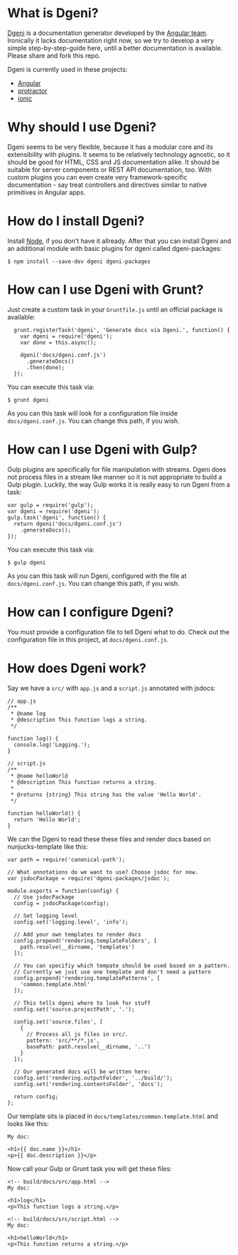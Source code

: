 # What is Dgeni?

[Dgeni](https://github.com/angular/dgeni) is a documentation generator developed by the [Angular team](https://github.com/angular). Ironically it lacks documentation right now, so we try to develop a very simple step-by-step-guide here, until a better documentation is available. Please share and fork this repo.

Dgeni is currently used in these projects:
- [Angular](https://github.com/angular/angular.js/tree/master/docs)
- [protractor](https://github.com/angular/protractor/tree/master/docs)
- [ionic](https://github.com/driftyco/ionic/tree/master/docs)

# Why should I use Dgeni?

Dgeni seems to be very flexible, because it has a modular core and its extensibility with plugins. It seems to be relatively technology agnostic, so it should be good for HTML, CSS and JS documentation alike. It should be suitable for server components or REST API documentation, too. With custom plugins you can even create very framework-specific documentation - say treat controllers and directives similar to native primitives in Angular apps.

# How do I install Dgeni?

Install [Node](http://nodejs.org/), if you don't have it allready. After that you can install Dgeni and an additional module with basic plugins for dgeni called dgeni-packages:

```
$ npm install --save-dev dgeni dgeni-packages
```

# How can I use Dgeni with Grunt?

Just create a custom task in your `Gruntfile.js` until an official package is available:

```
  grunt.registerTask('dgeni', 'Generate docs via Dgeni.', function() {
    var dgeni = require('dgeni');
    var done = this.async();

    dgeni('docs/dgeni.conf.js')
      .generateDocs()
      .then(done);
  });
```

You can execute this task via:

```
$ grunt dgeni
```

As you can this task will look for a configuration file inside `docs/dgeni.conf.js`. You can change this path, if you wish.

# How can I use Dgeni with Gulp?


Gulp plugins are specifically for file manipulation with streams.  Dgeni does not process files in a stream like manner so it
is not appropriate to build a Gulp plugin.  Luckily, the way Gulp works it is really easy to run Dgeni from a task:

```
var gulp = require('gulp');
var dgeni = require('dgeni');
gulp.task('dgeni', function() {
  return dgeni('docs/dgeni.conf.js')
    .generateDocs();
});
```

You can execute this task via:

```
$ gulp dgeni
```

As you can this task will run Dgeni, configured with the file at `docs/dgeni.conf.js`. You can change this path, if you wish.

# How can I configure Dgeni?

You must provide a configuration file to tell Dgeni what to do.  Check out the configuration file in this project, at `docs/dgeni.conf.js`.

# How does Dgeni work?


Say we have a `src/` with `app.js` and a `script.js` annotated with jsdocs:

```
// app.js
/**
 * @name log
 * @description This function logs a string.
 */

function log() {
  console.log('Logging.');
}
```

```
// script.js
/**
 * @name helloWorld
 * @description This function returns a string.
 *
 * @returns {string} This string has the value 'Hello World'.
 */

function helloWorld() {
  return 'Hello World';
}
```

We can the Dgeni to read these these files and render docs based on nunjucks-template like this:

```
var path = require('canonical-path');

// What annotations do we want to use? Choose jsdoc for now.
var jsdocPackage = require('dgeni-packages/jsdoc');

module.exports = function(config) {
  // Use jsdocPackage
  config = jsdocPackage(config);

  // Set logging level
  config.set('logging.level', 'info');

  // Add your own templates to render docs
  config.prepend('rendering.templateFolders', [
    path.resolve(__dirname, 'templates')
  ]);

  // You can specifiy which tempate should be used based on a pattern.
  // Currently we just use one template and don't need a pattern
  config.prepend('rendering.templatePatterns', [
    'common.template.html'
  ]);

  // This tells dgeni where to look for stuff
  config.set('source.projectPath', '.');

  config.set('source.files', [
    {
      // Process all js files in src/.
      pattern: 'src/**/*.js',
      basePath: path.resolve(__dirname, '..')
    }
  ]);

  // Our generated docs will be written here:
  config.set('rendering.outputFolder', '../build/');
  config.set('rendering.contentsFolder', 'docs');

  return config;
};
```

Our template sits is placed in `docs/templates/common.template.html` and looks like this:

```
My doc:

<h1>{{ doc.name }}</h1>
<p>{{ doc.description }}</p>
```

Now call your Gulp or Grunt task you will get these files:

```
<!-- build/docs/src/app.html -->
My doc:

<h1>log</h1>
<p>This function logs a string.</p>
```

```
<!-- build/docs/src/script.html -->
My doc:

<h1>helloWorld</h1>
<p>This function returns a string.</p>
```
